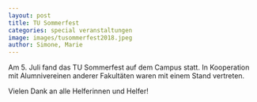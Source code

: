 ```yaml
---
layout: post
title: TU Sommerfest
categories: special veranstaltungen
image: images/tusommerfest2018.jpeg
author: Simone, Marie
---
```


Am 5. Juli fand das TU Sommerfest auf dem Campus statt.
In Kooperation mit Alumnivereinen anderer Fakultäten waren mit einem Stand vertreten.


Vielen Dank an alle Helferinnen und Helfer!
